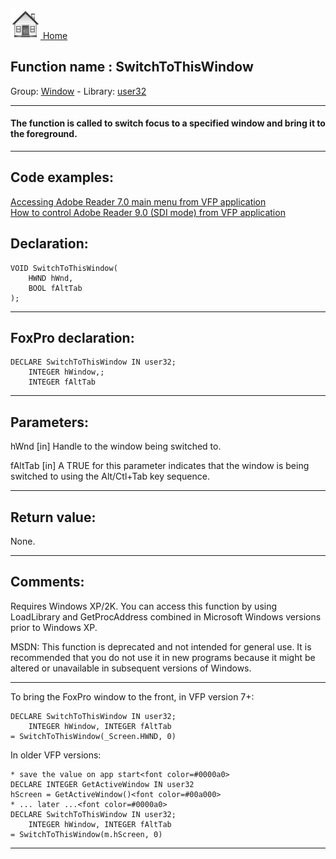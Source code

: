 [<img src="../../images/home.png"> Home ](https://github.com/VFPX/Win32API)  

## Function name : SwitchToThisWindow
Group: [Window](../../functions_group.md#Window)  -  Library: [user32](../../Libraries.md#user32)  
***  


#### The function is called to switch focus to a specified window and bring it to the foreground. 
***  


## Code examples:
[Accessing Adobe Reader 7.0 main menu from VFP application](../../samples/sample_495.md)  
[How to control Adobe Reader 9.0 (SDI mode) from VFP application](../../samples/sample_550.md)  

## Declaration:
```foxpro  
VOID SwitchToThisWindow(
	HWND hWnd,
	BOOL fAltTab
);  
```  
***  


## FoxPro declaration:
```foxpro  
DECLARE SwitchToThisWindow IN user32;
	INTEGER hWindow,;
	INTEGER fAltTab  
```  
***  


## Parameters:
hWnd
[in] Handle to the window being switched to. 

fAltTab
[in] A TRUE for this parameter indicates that the window is being switched to using the Alt/Ctl+Tab key sequence.  
***  


## Return value:
None.  
***  


## Comments:
Requires Windows XP/2K. You can access this function by using LoadLibrary and GetProcAddress combined in Microsoft Windows versions prior to Windows XP.  
  
MSDN: This function is deprecated and not intended for general use. It is recommended that you do not use it in new programs because it might be altered or unavailable in subsequent versions of Windows.   
  
* * *  
To bring the FoxPro window to the front, in VFP version 7+:
```foxpro
DECLARE SwitchToThisWindow IN user32;  
	INTEGER hWindow, INTEGER fAltTab  
= SwitchToThisWindow(_Screen.HWND, 0)
```
In older VFP versions:
```foxpro
* save the value on app start<font color=#0000a0>  
DECLARE INTEGER GetActiveWindow IN user32  
hScreen = GetActiveWindow()<font color=#00a000>  
* ... later ...<font color=#0000a0>  
DECLARE SwitchToThisWindow IN user32;  
	INTEGER hWindow, INTEGER fAltTab  
= SwitchToThisWindow(m.hScreen, 0)
```

***  

